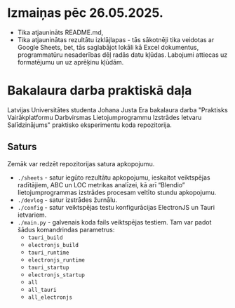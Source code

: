 # Izmaiņas pēc 26.05.2025. 
- Tika atjaunināts README.md,
- Tika atjauninātas rezultātu izklājlapas - tās sākotnēji tika veidotas ar Google Sheets, bet, tās saglabājot lokāli kā Excel dokumentus, programmatūru nesaderības dēļ radās datu kļūdas. Labojumi attiecas uz formatējumu un uz aprēķinu kļūdām.

# Bakalaura darba praktiskā daļa

Latvijas Universitātes studenta Johana Justa Era bakalaura darba "Praktisks Vairākplatformu Darbvirsmas Lietojumprogrammu Izstrādes Ietvaru Salīdzinājums" praktisko eksperimentu koda repozitorija.

## Saturs

Zemāk var redzēt repozitorijas satura apkopojumu.

- `./sheets` - satur iegūto rezultātu apkopojumu, ieskaitot veiktspējas radītājiem, ABC un LOC metrikas analīzei, kā arī “Blendio” lietojumprogrammas izstrādes procesam veltīto stundu apkopojumu.
- `./devlog` - satur izstrādes žurnālu.
- `./config` - satur veiktspējas testu konfigurācijas ElectronJS un Tauri ietvariem.
- `./main.py` - galvenais koda fails veiktspējas testiem. Tam var padot šādus komandrindas parametrus:
  - `tauri_build`
  - `electronjs_build`
  - `tauri_runtime`
  - `electronjs_runtime`
  - `tauri_startup`
  - `electronjs_startup`
  - `all`
  - `all_tauri`
  - `all_electronjs`
